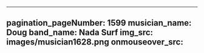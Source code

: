 ------
pagination_pageNumber: 1599
musician_name: Doug
band_name: Nada Surf
img_src: images/musician1628.png
onmouseover_src: 
------